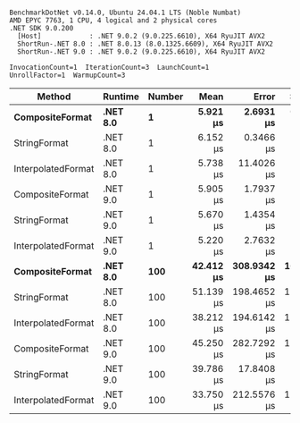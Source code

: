 ```

BenchmarkDotNet v0.14.0, Ubuntu 24.04.1 LTS (Noble Numbat)
AMD EPYC 7763, 1 CPU, 4 logical and 2 physical cores
.NET SDK 9.0.200
  [Host]            : .NET 9.0.2 (9.0.225.6610), X64 RyuJIT AVX2
  ShortRun-.NET 8.0 : .NET 8.0.13 (8.0.1325.6609), X64 RyuJIT AVX2
  ShortRun-.NET 9.0 : .NET 9.0.2 (9.0.225.6610), X64 RyuJIT AVX2

InvocationCount=1  IterationCount=3  LaunchCount=1  
UnrollFactor=1  WarmupCount=3  

```
| Method             | Runtime  | Number | Mean      | Error       | StdDev     | Median    | Min       | Max       | Allocated |
|------------------- |--------- |------- |----------:|------------:|-----------:|----------:|----------:|----------:|----------:|
| **CompositeFormat**    | **.NET 8.0** | **1**      |  **5.921 μs** |   **2.6931 μs** |  **0.1476 μs** |  **5.841 μs** |  **5.830 μs** |  **6.091 μs** |     **872 B** |
| StringFormat       | .NET 8.0 | 1      |  6.152 μs |   0.3466 μs |  0.0190 μs |  6.152 μs |  6.133 μs |  6.171 μs |     896 B |
| InterpolatedFormat | .NET 8.0 | 1      |  5.738 μs |  11.4026 μs |  0.6250 μs |  5.561 μs |  5.220 μs |  6.432 μs |     872 B |
| CompositeFormat    | .NET 9.0 | 1      |  5.905 μs |   1.7937 μs |  0.0983 μs |  5.952 μs |  5.792 μs |  5.971 μs |     584 B |
| StringFormat       | .NET 9.0 | 1      |  5.670 μs |   1.4354 μs |  0.0787 μs |  5.630 μs |  5.620 μs |  5.761 μs |     896 B |
| InterpolatedFormat | .NET 9.0 | 1      |  5.220 μs |   2.7632 μs |  0.1515 μs |  5.240 μs |  5.060 μs |  5.361 μs |     872 B |
| **CompositeFormat**    | **.NET 8.0** | **100**    | **42.412 μs** | **308.9342 μs** | **16.9337 μs** | **32.741 μs** | **32.530 μs** | **61.965 μs** |   **14336 B** |
| StringFormat       | .NET 8.0 | 100    | 51.139 μs | 198.4652 μs | 10.8785 μs | 45.025 μs | 44.693 μs | 63.699 μs |   16736 B |
| InterpolatedFormat | .NET 8.0 | 100    | 38.212 μs | 194.6142 μs | 10.6675 μs | 32.371 μs | 31.740 μs | 50.524 μs |   14336 B |
| CompositeFormat    | .NET 9.0 | 100    | 45.250 μs | 282.7292 μs | 15.4973 μs | 37.580 μs | 35.084 μs | 63.087 μs |   14336 B |
| StringFormat       | .NET 9.0 | 100    | 39.786 μs |  17.8408 μs |  0.9779 μs | 39.252 μs | 39.192 μs | 40.915 μs |   16736 B |
| InterpolatedFormat | .NET 9.0 | 100    | 33.750 μs | 212.5576 μs | 11.6510 μs | 31.008 μs | 23.714 μs | 46.527 μs |   14336 B |
